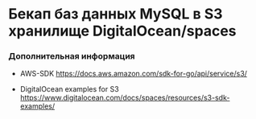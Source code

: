 # Бекап баз данных MySQL в S3 хранилище DigitalOcean/spaces



### Дополнительная информация

- AWS-SDK https://docs.aws.amazon.com/sdk-for-go/api/service/s3/

- DigitalOcean examples for S3 https://www.digitalocean.com/docs/spaces/resources/s3-sdk-examples/